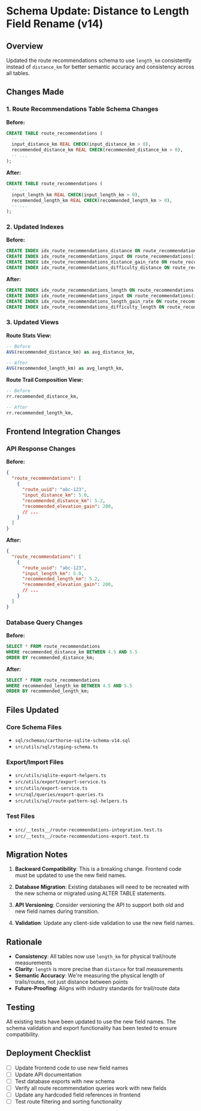 # Schema Update: Distance to Length Field Rename (v14)

## Overview
Updated the route recommendations schema to use `length_km` consistently instead of `distance_km` for better semantic accuracy and consistency across all tables.

## Changes Made

### 1. Route Recommendations Table Schema Changes

**Before:**
```sql
CREATE TABLE route_recommendations (
  -- ...
  input_distance_km REAL CHECK(input_distance_km > 0),
  recommended_distance_km REAL CHECK(recommended_distance_km > 0),
  -- ...
);
```

**After:**
```sql
CREATE TABLE route_recommendations (
  -- ...
  input_length_km REAL CHECK(input_length_km > 0),
  recommended_length_km REAL CHECK(recommended_length_km > 0),
  -- ...
);
```

### 2. Updated Indexes

**Before:**
```sql
CREATE INDEX idx_route_recommendations_distance ON route_recommendations(recommended_distance_km);
CREATE INDEX idx_route_recommendations_input ON route_recommendations(input_distance_km, input_elevation_gain);
CREATE INDEX idx_route_recommendations_distance_gain_rate ON route_recommendations(recommended_distance_km, route_gain_rate);
CREATE INDEX idx_route_recommendations_difficulty_distance ON route_recommendations(route_difficulty, recommended_distance_km);
```

**After:**
```sql
CREATE INDEX idx_route_recommendations_length ON route_recommendations(recommended_length_km);
CREATE INDEX idx_route_recommendations_input ON route_recommendations(input_length_km, input_elevation_gain);
CREATE INDEX idx_route_recommendations_length_gain_rate ON route_recommendations(recommended_length_km, route_gain_rate);
CREATE INDEX idx_route_recommendations_difficulty_length ON route_recommendations(route_difficulty, recommended_length_km);
```

### 3. Updated Views

**Route Stats View:**
```sql
-- Before
AVG(recommended_distance_km) as avg_distance_km,

-- After  
AVG(recommended_length_km) as avg_length_km,
```

**Route Trail Composition View:**
```sql
-- Before
rr.recommended_distance_km,

-- After
rr.recommended_length_km,
```

## Frontend Integration Changes

### API Response Changes

**Before:**
```json
{
  "route_recommendations": [
    {
      "route_uuid": "abc-123",
      "input_distance_km": 5.0,
      "recommended_distance_km": 5.2,
      "recommended_elevation_gain": 200,
      // ...
    }
  ]
}
```

**After:**
```json
{
  "route_recommendations": [
    {
      "route_uuid": "abc-123", 
      "input_length_km": 5.0,
      "recommended_length_km": 5.2,
      "recommended_elevation_gain": 200,
      // ...
    }
  ]
}
```

### Database Query Changes

**Before:**
```sql
SELECT * FROM route_recommendations 
WHERE recommended_distance_km BETWEEN 4.5 AND 5.5
ORDER BY recommended_distance_km;
```

**After:**
```sql
SELECT * FROM route_recommendations 
WHERE recommended_length_km BETWEEN 4.5 AND 5.5
ORDER BY recommended_length_km;
```

## Files Updated

### Core Schema Files
- `sql/schemas/carthorse-sqlite-schema-v14.sql`
- `src/utils/sql/staging-schema.ts`

### Export/Import Files  
- `src/utils/sqlite-export-helpers.ts`
- `src/utils/export/export-service.ts`
- `src/utils/export-service.ts`
- `src/sql/queries/export-queries.ts`
- `src/utils/sql/route-pattern-sql-helpers.ts`

### Test Files
- `src/__tests__/route-recommendations-integration.test.ts`
- `src/__tests__/route-recommendations-export.test.ts`

## Migration Notes

1. **Backward Compatibility**: This is a breaking change. Frontend code must be updated to use the new field names.

2. **Database Migration**: Existing databases will need to be recreated with the new schema or migrated using ALTER TABLE statements.

3. **API Versioning**: Consider versioning the API to support both old and new field names during transition.

4. **Validation**: Update any client-side validation to use the new field names.

## Rationale

- **Consistency**: All tables now use `length_km` for physical trail/route measurements
- **Clarity**: `length` is more precise than `distance` for trail measurements  
- **Semantic Accuracy**: We're measuring the physical length of trails/routes, not just distance between points
- **Future-Proofing**: Aligns with industry standards for trail/route data

## Testing

All existing tests have been updated to use the new field names. The schema validation and export functionality has been tested to ensure compatibility.

## Deployment Checklist

- [ ] Update frontend code to use new field names
- [ ] Update API documentation
- [ ] Test database exports with new schema
- [ ] Verify all route recommendation queries work with new fields
- [ ] Update any hardcoded field references in frontend
- [ ] Test route filtering and sorting functionality 